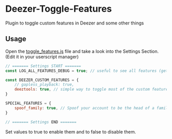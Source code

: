 # Deezer-Toggle-Features
Plugin to toggle custom features in Deezer and some other things

## Usage
Open the [toggle_features.js](https://github.com/bertigert/Deezer-Toggle-Features/blob/main/toggle_features.js) file and take a look into the Settings Section. (Edit it in your userscript manager)

```js
// ======= Settings START =======  
const LOG_ALL_FEATURES_DEBUG = true; // useful to see all features (gets logged in the (dev tools) console, use https://github.com/bertigert/DeezMod/blob/main/plugins/enable_dev_mode.js to view)

const DEEZER_CUSTOM_FEATURES = {
    // gapless_playback: true,
    deeztools: true, // simple way to toggle most of the custom features
}

SPECIAL_FEATURES = {
    spoof_family: true, // Spoof your account to be the head of a family plan, opening up more features for you. (e.g. linking to last.fm)
}

// ======= Settings END =======
```
Set values to true to enable them and to false to disable them.
